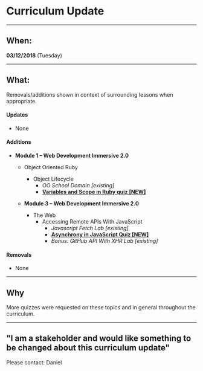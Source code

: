 # Curriculum Update

---

## When:

**03/12/2018** (Tuesday)

---

## What:

Removals/additions shown in context of surrounding lessons when appropriate.

#### Updates
  - None

#### Additions
- **Module 1 – Web Development Immersive 2.0**
  - Object Oriented Ruby
    - Object Lifecycle
      - _OO School Domain [existing]_
      - [**Variables and Scope in Ruby quiz  [NEW]**][ruby-quiz]


  - **Module 3 – Web Development Immersive 2.0**
    - The Web
      - Accessing Remote APIs With JavaScript
        - _Javascript Fetch Lab [existing]_
        - [**Asynchrony in JavaScript Quiz [NEW]**][js-quiz]
        - _Bonus: GitHub API With XHR Lab [existing]_

#### Removals
  - None

---

## Why

More quizzes were requested on these topics and in general throughout the curriculum.

---

## "I am a stakeholder and would like something to be changed about this curriculum update"

Please contact: Daniel

[js-quiz]: https://github.com/learn-co-curriculum/asynchrony-in-javascript-quiz
[ruby-quiz]: https://github.com/learn-co-curriculum/variables-and-scope-in-ruby-quiz
